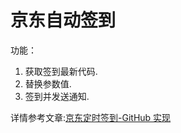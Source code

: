 # 京东自动签到
功能：
1. 获取签到最新代码.
2. 替换参数值.
3. 签到并发送通知.

详情参考文章:[京东定时签到-GitHub 实现](https://ruicky.me/2020/06/05/jd-sign/) 

